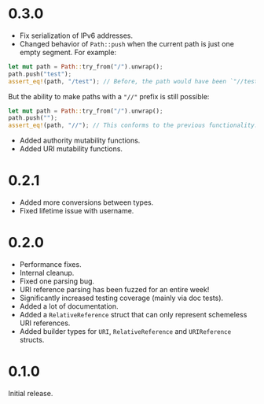 # 0.3.0
 - Fix serialization of IPv6 addresses.
 - Changed behavior of `Path::push` when the current path is just one empty segment. For example:

```rust
let mut path = Path::try_from("/").unwrap();
path.push("test");
assert_eq!(path, "/test"); // Before, the path would have been `"//test"`.
```

   But the ability to make paths with a `"//"` prefix is still possible:

```rust
let mut path = Path::try_from("/").unwrap();
path.push("");
assert_eq!(path, "//"); // This conforms to the previous functionality.
```

 - Added authority mutability functions.
 - Added URI mutability functions.

# 0.2.1

 - Added more conversions between types.
 - Fixed lifetime issue with username.

# 0.2.0

 - Performance fixes.
 - Internal cleanup.
 - Fixed one parsing bug.
 - URI reference parsing has been fuzzed for an entire week!
 - Significantly increased testing coverage (mainly via doc tests).
 - Added a lot of documentation.
 - Added a `RelativeReference` struct that can only represent schemeless URI references.
 - Added builder types for `URI`, `RelativeReference` and `URIReference` structs.

# 0.1.0

Initial release.
